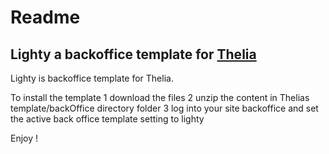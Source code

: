 Readme
======

Lighty a backoffice template for [Thelia](http://thelia.net/)
------

Lighty is backoffice template for Thelia.

To install the template
1 download the files
2 unzip the content in Thelias template/backOffice directory folder
3 log into your site backoffice and set the active back office template setting to lighty

Enjoy !